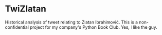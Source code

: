 # TwiZlatan
Historical analysis of tweet relating to Zlatan Ibrahimović. This is a non-confidential project for my company's Python Book Club. Yes, I like the guy.
